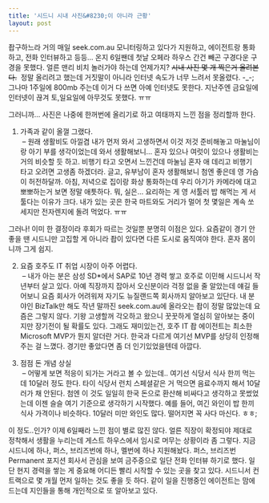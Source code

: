 ```yaml
---
title: '시드니 시내 사진&#8230;이 아니라 근황'
layout: post
---
```

좝구하느라 거의 매일 seek.com.au 모니터링하고 있다가 지원하고, 에이전트랑 통화하고, 전화 인터뷰하고 등등&#8230; 온지 6일짼데 첫날 오페라 하우스 간건 빼곤 구경다운 구경을 못했다. 얼른 맨리 비치 놀러가야 하는데 언제가지? <span style="text-decoration: line-through;">시내 사진 몇 개 찍은거 올려본다.</span>&nbsp; 정말 올리려고 했는데 거짓말이 아니라 인터넷 속도가 너무 느려서 못올렸다. -_-; 그나마 1주일에 800mb 주는데 이거 다 쓰면 아예 인터넷도 못한다. 지난주엔 금요일에 인터넷이 끊겨 토,일요일에 아무것도 못했다. ㅠㅠ 

그러니까&#8230; 사진은 나중에 한꺼번에 올리기로 하고 여태까지 느낀 점을 정리할까 한다. 

1. 가족과 같이 올껄 그랬다.   
&nbsp;&#8211; 원래 생활비도 아낄겸 내가 먼저 와서 고생하면서 이것 저것 준비해놓고 마눌님이랑 아기 부를 생각이었는데 와서 생활해보니&#8230; 혼자 있으나 여럿이 있으나 생활비는 거의 비슷할 듯 하고. 비행기 타고 오면서 느낀건데 마눌님 혼자 애 데리고 비행기 타고 오려면 고생좀 하겠더라. 글고, 유부남이 혼자 생활해보니 첨엔 좋은데 영 가슴이 허전하달까. 아침, 저녁으로 집이랑 화상 통화하는데 우리 아기가 카메라에 대고 뽀뽀하는거 보면 정말 애틋하다. 뭐, 실은&#8230; 요리하는 게 영 서툴러 밥 해먹는 게 서툴다는 이유가 크다. 내가 있는 곳은 한국 마트와도 거리가 멀어 첫 몇일은 계속 쏘세지만 전자렌지에 돌려 먹었다. ㅠㅠ

그러나! 이미 한 결정이라 후회가 따르는 것일뿐 분명히 이점은 있다. 요즘같이 경기 안좋을 땐 시드니만 고집할 게 아니라 좝이 있다면 다른 도시로 움직여야 한다. 혼자 몸이니까 그게 쉽지. 

2. 요즘 호주도 IT 취업 시장이 아주 어렵다.  
&nbsp;&#8211; 내가 아는 분은 삼성 SD*에서 SAP로 10년 경력 쌓고 호주로 이민해 시드니서 작년부터 살고 있다. 아예 직장까지 잡아서 오신분이라 걱정 없을 줄 알았는데 얘길 들어보니 요즘 회사가 어려워져 자기도 뉴질랜드쪽 회사까지 알아보고 있단다. 내 분야인 BizTalk만 해도 작년 말까진 seek.com.au에 올라오는 좝이 정말 많았는데 요즘은 그렇지 않다. 기왕 고생할꺼 각오하고 왔으니 꿋꿋하게 열심히 알아보는 중이지만 장기전이 될 확률도 있다. 그래도 재미있는건, 호주 IT 좝 에이전트는 최소한 Microsoft MVP가 뭔지 알더란 거다. 한국과 다르게 여기선 MVP를 상당히 인정해주는 걸 느꼈다. 경기만 좋았다면 좀 더 인기있었을텐데 아깝다. 

3. 점점 돈 개념 상실  
&nbsp;&#8211; 어떻게 보면 적응이 되가는 거라고 볼 수 있는데.. 여기선 식당서 식사 한끼 먹는데 10달러 정도 한다. 타이 식당서 런치 스페셜같은 거 먹으면 음료수까지 해서 10달러가 채 안된다. 첨엔 이 것도 일일히 한국 돈으로 환산해 비싸다고 생각하고 못썼었는데 이젠 슬슬 여기 기준으로 생각하기 시작했다. 예를 들어, 여긴 와인이 밥 한끼 식사 가격이나 비슷하다. 10달러 미만 와인도 많다. 떨어지면 꼭 사다 마신다. ㅎㅎ;

이 정도..인가? 이제 6일째라 느낀 점이 별로 많진 않다. 얼른 직장이 확정되야 제대로 정착해서 생활을 누리는데 게스트 하우스에서 임시로 머무는 상황이라 좀 그렇다. 지금 시드니에 하나, 퍼스, 브리즈번에 하나, 멜번에 하나 지원해놨다. 퍼스, 브리즈번 Permanent 포지션 회사서 관심을 보여 금주중으로 일단 전화 인터뷰 하기로 했다. 일단 현지 경력을 쌓는 게 중요해 어디든 빨리 시작할 수 있는 곳을 찾고 있다. 시드니서 컨트랙으로 몇 개월 먼저 일하는 것도 좋을 듯 하다. 같이 일을 진행중인 에이전트는 맘에 드는데 지인들을 통해 개인적으로 또 알아보고 있다.